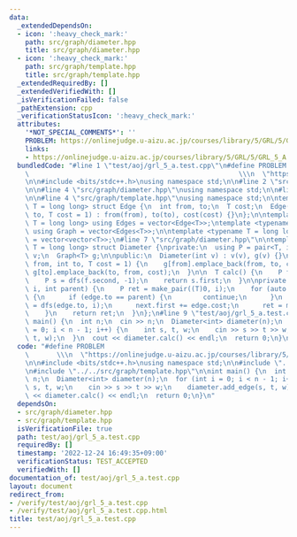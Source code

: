 ```yaml
---
data:
  _extendedDependsOn:
  - icon: ':heavy_check_mark:'
    path: src/graph/diameter.hpp
    title: src/graph/diameter.hpp
  - icon: ':heavy_check_mark:'
    path: src/graph/template.hpp
    title: src/graph/template.hpp
  _extendedRequiredBy: []
  _extendedVerifiedWith: []
  _isVerificationFailed: false
  _pathExtension: cpp
  _verificationStatusIcon: ':heavy_check_mark:'
  attributes:
    '*NOT_SPECIAL_COMMENTS*': ''
    PROBLEM: https://onlinejudge.u-aizu.ac.jp/courses/library/5/GRL/5/GRL_5_A
    links:
    - https://onlinejudge.u-aizu.ac.jp/courses/library/5/GRL/5/GRL_5_A
  bundledCode: "#line 1 \"test/aoj/grl_5_a.test.cpp\"\n#define PROBLEM           \
    \                                                     \\\n  \"https://onlinejudge.u-aizu.ac.jp/courses/library/5/GRL/5/GRL_5_A\"\
    \n\n#include <bits/stdc++.h>\nusing namespace std;\n\n#line 2 \"src/graph/diameter.hpp\"\
    \n\n#line 4 \"src/graph/diameter.hpp\"\nusing namespace std;\n\n#line 2 \"src/graph/template.hpp\"\
    \n\n#line 4 \"src/graph/template.hpp\"\nusing namespace std;\n\ntemplate <typename\
    \ T = long long> struct Edge {\n  int from, to;\n  T cost;\n  Edge(int from, int\
    \ to, T cost = 1) : from(from), to(to), cost(cost) {}\n};\n\ntemplate <typename\
    \ T = long long> using Edges = vector<Edge<T>>;\ntemplate <typename T = long long>\
    \ using Graph = vector<Edges<T>>;\n\ntemplate <typename T = long long> using Matrix\
    \ = vector<vector<T>>;\n#line 7 \"src/graph/diameter.hpp\"\n\ntemplate <typename\
    \ T = long long> struct Diameter {\nprivate:\n  using P = pair<T, int>;\n  int\
    \ v;\n  Graph<T> g;\n\npublic:\n  Diameter(int v) : v(v), g(v) {}\n\n  void add_edge(int\
    \ from, int to, T cost = 1) {\n    g[from].emplace_back(from, to, cost);\n   \
    \ g[to].emplace_back(to, from, cost);\n  }\n\n  T calc() {\n    P f = dfs(0, -1);\n\
    \    P s = dfs(f.second, -1);\n    return s.first;\n  }\n\nprivate:\n  P dfs(int\
    \ i, int parent) {\n    P ret = make_pair((T)0, i);\n    for (auto edge : g[i])\
    \ {\n      if (edge.to == parent) {\n        continue;\n      }\n      auto next\
    \ = dfs(edge.to, i);\n      next.first += edge.cost;\n      ret = max(ret, next);\n\
    \    }\n    return ret;\n  }\n};\n#line 9 \"test/aoj/grl_5_a.test.cpp\"\n\nint\
    \ main() {\n  int n;\n  cin >> n;\n  Diameter<int> diameter(n);\n  for (int i\
    \ = 0; i < n - 1; i++) {\n    int s, t, w;\n    cin >> s >> t >> w;\n    diameter.add_edge(s,\
    \ t, w);\n  }\n  cout << diameter.calc() << endl;\n  return 0;\n}\n"
  code: "#define PROBLEM                                                         \
    \       \\\n  \"https://onlinejudge.u-aizu.ac.jp/courses/library/5/GRL/5/GRL_5_A\"\
    \n\n#include <bits/stdc++.h>\nusing namespace std;\n\n#include \"../../src/graph/diameter.hpp\"\
    \n#include \"../../src/graph/template.hpp\"\n\nint main() {\n  int n;\n  cin >>\
    \ n;\n  Diameter<int> diameter(n);\n  for (int i = 0; i < n - 1; i++) {\n    int\
    \ s, t, w;\n    cin >> s >> t >> w;\n    diameter.add_edge(s, t, w);\n  }\n  cout\
    \ << diameter.calc() << endl;\n  return 0;\n}\n"
  dependsOn:
  - src/graph/diameter.hpp
  - src/graph/template.hpp
  isVerificationFile: true
  path: test/aoj/grl_5_a.test.cpp
  requiredBy: []
  timestamp: '2022-12-24 16:49:35+09:00'
  verificationStatus: TEST_ACCEPTED
  verifiedWith: []
documentation_of: test/aoj/grl_5_a.test.cpp
layout: document
redirect_from:
- /verify/test/aoj/grl_5_a.test.cpp
- /verify/test/aoj/grl_5_a.test.cpp.html
title: test/aoj/grl_5_a.test.cpp
---
```

